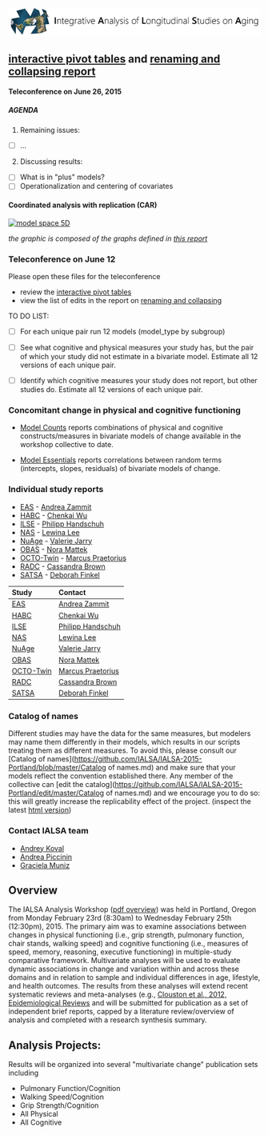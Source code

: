 
[![logl](libs/images/ialsa_long.png)](http://www.ialsa.org/)

[interactive pivot tables](http://shiny.ouhsc.edu/IALSA-2015-Portland/shiny/pivotTable) and [renaming and collapsing report](http://htmlpreview.github.io/?https://github.com/IALSA/IALSA-2015-Portland/blob/master/reports/rename_collapse/Track_renaming.html) 
- 
#### Teleconference on June 26, 2015

##### AGENDA

1. Remaining issues:  
  - [ ] ...  
2. Discussing results:  
 - [ ] What is in "plus" models?  
 - [ ] Operationalization and centering of covariates

#### Coordinated analysis with replication (CAR)
 [![model space 5D](./figure_modelSpace5D/dashboard_tile_graph-1.png)](https://github.com/IALSA/IALSA-2015-Portland/blob/master/reports/model_space/scripts/tile_model_5D.R)

*the graphic is composed of the graphs defined in [this report](http://htmlpreview.github.io/?https://github.com/IALSA/IALSA-2015-Portland/blob/master/reports/overlap_search_graphs/VisualizingOverlap.html)*

### Teleconference on June 12

Please open these files for the teleconference  
- review the [interactive pivot tables](http://shiny.ouhsc.edu/IALSA-2015-Portland/shiny/pivotTable)  
- view the list of edits in the report on [renaming and collapsing](http://htmlpreview.github.io/?https://github.com/IALSA/IALSA-2015-Portland/blob/master/reports/rename_collapse/Track_renaming.html)  

TO DO LIST:  
 - [ ] For each unique pair run 12 models (model_type by subgroup)
 - [ ] See what cognitive and physical measures your study has, but the pair of which your study did not estimate in a bivariate model. Estimate all 12 versions of each unique pair. 
 - [ ] Identify which cognitive measures your study does not report, but other studies do.  Estimate all 12 versions of each unique pair. 



### Concomitant change in physical and cognitive functioning

-  [Model Counts](http://htmlpreview.github.io/?https://github.com/IALSA/IALSA-2015-Portland/blob/master/reports/counts.html) reports combinations of physical and cognitive constructs/measures in bivariate models of change available in the workshop collective to date. 


- [Model Essentials](http://htmlpreview.github.io/?https://github.com/IALSA/IALSA-2015-Portland/blob/master/reports/essentials.html) reports correlations between random terms (intercepts, slopes, residuals) of bivariate models of change. 

### Individual study reports

- [EAS](http://htmlpreview.github.io/?https://github.com/IALSA/IALSA-2015-Portland/blob/master/reports/individual/eas.html) - [Andrea Zammit](mailto:Andrea.Zammit@einstein.yu.edu)
- [HABC](http://htmlpreview.github.io/?https://github.com/IALSA/IALSA-2015-Portland/blob/master/reports/individual/habc.html) - [Chenkai Wu](mailto:chenkai.wu2010@gmail.com) 
- [ILSE](http://htmlpreview.github.io/?https://github.com/IALSA/IALSA-2015-Portland/blob/master/reports/individual/ilse.html) - [Philipp Handschuh](mailto:philipp.handschuh@uni-ulm.de)
- [NAS](http://htmlpreview.github.io/?https://github.com/IALSA/IALSA-2015-Portland/blob/master/reports/individual/nas.html) - [Lewina Lee](mailto:lewina@bu.edu)
- [NuAge](http://htmlpreview.github.io/?https://github.com/IALSA/IALSA-2015-Portland/blob/master/reports/individual/nuage.html) - [Valerie Jarry ](mailto:valerie.jarry@umontreal.ca )
- [OBAS](http://htmlpreview.github.io/?https://github.com/IALSA/IALSA-2015-Portland/blob/master/reports/individual/obas.html) - [Nora Mattek](mailto:mattekn@ohsu.edu) 
- [OCTO-Twin](http://htmlpreview.github.io/?https://github.com/IALSA/IALSA-2015-Portland/blob/master/reports/individual/octo.html) - [Marcus Praetorius](mailto:marcus.praetorius@psy.gu.se)
- [RADC](http://htmlpreview.github.io/?https://github.com/IALSA/IALSA-2015-Portland/blob/master/reports/individual/radc.html) - [Cassandra Brown](mailto:clb@uvic.ca)
- [SATSA](http://htmlpreview.github.io/?https://github.com/IALSA/IALSA-2015-Portland/blob/master/reports/individual/satsa.html) - [Deborah Finkel](mailto:dfinkel@ius.edu)


| Study | Contact |
| :---- | :------ |
| [EAS](http://htmlpreview.github.io/?https://github.com/IALSA/IALSA-2015-Portland/blob/master/reports/individual/eas.html) | [Andrea Zammit](mailto:Andrea.Zammit@einstein.yu.edu) |
| [HABC](http://htmlpreview.github.io/?https://github.com/IALSA/IALSA-2015-Portland/blob/master/reports/individual/habc.html) | [Chenkai Wu](mailto:chenkai.wu2010@gmail.com) |
| [ILSE](http://htmlpreview.github.io/?https://github.com/IALSA/IALSA-2015-Portland/blob/master/reports/individual/ilse.html) | [Philipp Handschuh](mailto:philipp.handschuh@uni-ulm.de) |
| [NAS](http://htmlpreview.github.io/?https://github.com/IALSA/IALSA-2015-Portland/blob/master/reports/individual/nas.html) | [Lewina Lee](mailto:lewina@bu.edu) |
| [NuAge](http://htmlpreview.github.io/?https://github.com/IALSA/IALSA-2015-Portland/blob/master/reports/individual/nuage.html) | [Valerie Jarry ](mailto:valerie.jarry@umontreal.ca ) |
| [OBAS](http://htmlpreview.github.io/?https://github.com/IALSA/IALSA-2015-Portland/blob/master/reports/individual/obas.html) | [Nora Mattek](mailto:mattekn@ohsu.edu) |
| [OCTO-Twin](http://htmlpreview.github.io/?https://github.com/IALSA/IALSA-2015-Portland/blob/master/reports/individual/octo.html) | [Marcus Praetorius](mailto:marcus.praetorius@psy.gu.se) |
| [RADC](http://htmlpreview.github.io/?https://github.com/IALSA/IALSA-2015-Portland/blob/master/reports/individual/radc.html) | [Cassandra Brown](mailto:clb@uvic.ca) |
| [SATSA](http://htmlpreview.github.io/?https://github.com/IALSA/IALSA-2015-Portland/blob/master/reports/individual/satsa.html) | [Deborah Finkel](mailto:dfinkel@ius.edu) |


### Catalog of names  
  Different studies may have the data for the same measures, but modelers may name them differently in their models, which results in our scripts treating them as different measures. To avoid this, please consult our [Catalog of names](https://github.com/IALSA/IALSA-2015-Portland/blob/master/Catalog of names.md) and make sure that your models reflect the convention established there. Any member of the collective can [edit the catalog](https://github.com/IALSA/IALSA-2015-Portland/edit/master/Catalog of names.md) and we encourage you to do so: this will greatly increase the replicability effect of the project. (inspect the latest [html version](http://htmlpreview.github.io/?https://github.com/IALSA/IALSA-2015-Portland/blob/master/Catalog_of_names.html)) 
  


### Contact IALSA team

 - [Andrey Koval](mailto:andkov@uvic.ca)  
 - [Andrea Piccinin](mailto:piccinin@uvic.ca)   
 - [Graciela Muniz](mailto:gm299@cam.ac.uk)  


## Overview

The IALSA Analysis Workshop ([pdf overview](https://www.dropbox.com/s/a8zmh70ybedyec6/IALSA%20Feb%202015%20Workshop%20Overview.pdf?dl=0)) was  held in Portland, Oregon from Monday February 23rd (8:30am) to Wednesday February 25th (12:30pm), 2015. The primary aim was to examine associations between changes in physical functioning (i.e., grip strength, pulmonary function, chair stands, walking speed) and cognitive functioning (i.e., measures of speed, memory, reasoning, executive functioning) in multiple-study comparative framework. Multivariate analyses will be used to evaluate dynamic associations in change and variation within and across these domains and in relation to sample and individual differences in age, lifestyle, and health outcomes. The results from these analyses will extend recent systematic reviews and meta-analyses (e.g., [Clouston et al., 2012, Epidemiological Reviews](https://www.dropbox.com/s/vfe7u2ez5oxp3ev/Clouston_2013_Epidemiol%20Rev.pdf?dl=0) and will be submitted for publication as a set of independent brief reports, capped by a literature review/overview of analysis and completed with a research synthesis summary.

## Analysis Projects: 
Results will be organized into several "multivariate change" publication sets including
* Pulmonary Function/Cognition
* Walking Speed/Cognition
* Grip Strength/Cognition
* All Physical
* All Cognitive

